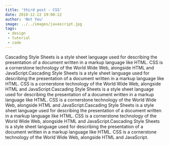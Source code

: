 ```yaml
---
title: 'third post - CSS'
date: 2018-12-22 19:00:12
author: 'Not You'
image: ../../images/javascript.jpg
tags: 
 - design
 - tutorial
 - code
---
```


Cascading Style Sheets is a style sheet language used for describing the presentation of a document written in a markup language like HTML. CSS is a cornerstone technology of the World Wide Web, alongside HTML and JavaScript.Cascading Style Sheets is a style sheet language used for describing the presentation of a document written in a markup language like HTML. CSS is a cornerstone technology of the World Wide Web, alongside HTML and JavaScript.Cascading Style Sheets is a style sheet language used for describing the presentation of a document written in a markup language like HTML. CSS is a cornerstone technology of the World Wide Web, alongside HTML and JavaScript.Cascading Style Sheets is a style sheet language used for describing the presentation of a document written in a markup language like HTML. CSS is a cornerstone technology of the World Wide Web, alongside HTML and JavaScript.Cascading Style Sheets is a style sheet language used for describing the presentation of a document written in a markup language like HTML. CSS is a cornerstone technology of the World Wide Web, alongside HTML and JavaScript.